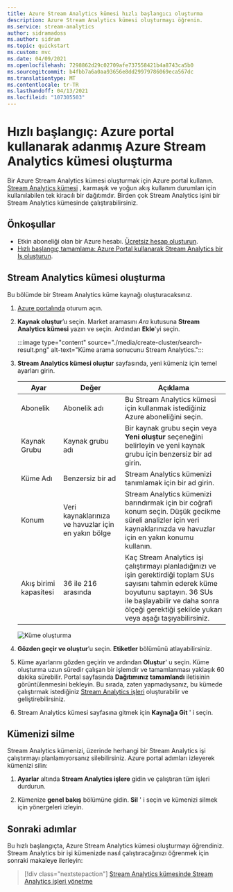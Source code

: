 ```yaml
---
title: Azure Stream Analytics kümesi hızlı başlangıcı oluşturma
description: Azure Stream Analytics kümesi oluşturmayı öğrenin.
ms.service: stream-analytics
author: sidramadoss
ms.author: sidram
ms.topic: quickstart
ms.custom: mvc
ms.date: 04/09/2021
ms.openlocfilehash: 7298862d29c02709afe737558421b4a8743ca5b0
ms.sourcegitcommit: b4fbb7a6a0aa93656e8dd29979786069eca567dc
ms.translationtype: MT
ms.contentlocale: tr-TR
ms.lasthandoff: 04/13/2021
ms.locfileid: "107305503"
---
```

# <a name="quickstart-create-a-dedicated-azure-stream-analytics-cluster-using-azure-portal"></a>Hızlı başlangıç: Azure portal kullanarak adanmış Azure Stream Analytics kümesi oluşturma

Bir Azure Stream Analytics kümesi oluşturmak için Azure portal kullanın. [Stream Analytics kümesi](cluster-overview.md) , karmaşık ve yoğun akış kullanım durumları için kullanılabilen tek kiracılı bir dağıtımdır. Birden çok Stream Analytics işini bir Stream Analytics kümesinde çalıştırabilirsiniz.

## <a name="prerequisites"></a>Önkoşullar

* Etkin aboneliği olan bir Azure hesabı. [Ücretsiz hesap oluşturun](https://azure.microsoft.com/free/?WT.mc_id=A261C142F).
* [Hızlı başlangıç tamamlama: Azure Portal kullanarak Stream Analytics bir Iş oluşturun](stream-analytics-quick-create-portal.md).

## <a name="create-a-stream-analytics-cluster"></a>Stream Analytics kümesi oluşturma

Bu bölümde bir Stream Analytics küme kaynağı oluşturacaksınız.

1. [Azure portalında](https://portal.azure.com) oturum açın.

1. **Kaynak oluştur**’u seçin. Market aramasını *Ara* kutusuna **Stream Analytics kümesi** yazın ve seçin. Ardından **Ekle**'yi seçin.

   :::image type="content" source="./media/create-cluster/search-result.png" alt-text="Küme arama sonucunu Stream Analytics.":::

1. **Stream Analytics kümesi oluştur** sayfasında, yeni kümeniz için temel ayarları girin.

   |Ayar|Değer|Açıklama |
   |---|---|---|
   |Abonelik|Abonelik adı|Bu Stream Analytics kümesi için kullanmak istediğiniz Azure aboneliğini seçin. |
   |Kaynak Grubu|Kaynak grubu adı|Bir kaynak grubu seçin veya **Yeni oluştur** seçeneğini belirleyin ve yeni kaynak grubu için benzersiz bir ad girin. |
   |Küme Adı|Benzersiz bir ad|Stream Analytics kümenizi tanımlamak için bir ad girin.|
   |Konum|Veri kaynaklarınıza ve havuzlar için en yakın bölge|Stream Analytics kümenizi barındırmak için bir coğrafi konum seçin. Düşük gecikme süreli analizler için veri kaynaklarınızda ve havuzlar için en yakın konumu kullanın.|
   |Akış birimi kapasitesi|36 ile 216 arasında |Kaç Stream Analytics işi çalıştırmayı planladığınızı ve işin gerektirdiği toplam SUs sayısını tahmin ederek küme boyutunu saptayın. 36 SUs ile başlayabilir ve daha sonra ölçeği gerektiği şekilde yukarı veya aşağı taşıyabilirsiniz.|

   ![Küme oluşturma](./media/create-cluster/create-cluster.png)

1. **Gözden geçir ve oluştur**’u seçin. **Etiketler** bölümünü atlayabilirsiniz.

1. Küme ayarlarını gözden geçirin ve ardından **Oluştur**' u seçin. Küme oluşturma uzun süredir çalışan bir işlemdir ve tamamlanması yaklaşık 60 dakika sürebilir. Portal sayfasında **Dağıtımınız tamamlandı** iletisinin görüntülenmesini bekleyin. Bu sırada, zaten yapmadıysanız, bu kümede çalıştırmak istediğiniz [Stream Analytics işleri](stream-analytics-quick-create-portal.md#create-a-stream-analytics-job) oluşturabilir ve geliştirebilirsiniz.

1. Stream Analytics kümesi sayfasına gitmek için **Kaynağa Git** ' i seçin.

## <a name="delete-your-cluster"></a>Kümenizi silme

Stream Analytics kümenizi, üzerinde herhangi bir Stream Analytics işi çalıştırmayı planlamıyorsanız silebilirsiniz. Azure portal adımları izleyerek kümenizi silin:

1. **Ayarlar** altında **Stream Analytics işlere** gidin ve çalıştıran tüm işleri durdurun.

1. Kümenize **genel bakış** bölümüne gidin. **Sil** ' i seçin ve kümenizi silmek için yönergeleri izleyin.

## <a name="next-steps"></a>Sonraki adımlar

Bu hızlı başlangıçta, Azure Stream Analytics kümesi oluşturmayı öğrendiniz. Stream Analytics bir işi kümenizde nasıl çalıştıracağınızı öğrenmek için sonraki makaleye ilerleyin:

> [!div class="nextstepaction"]
> [Stream Analytics kümesinde Stream Analytics işleri yönetme](manage-jobs-cluster.md)
